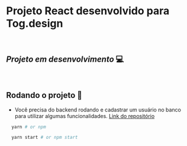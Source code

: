 # Projeto React desenvolvido para Tog.design
<br/>

## *Projeto em desenvolvimento* 💻

<br/>

## Rodando o projeto 🚀

- Você precisa do backend rodando e cadastrar um usuário no banco para utilizar algumas funcionalidades.
[Link do repositório](https://github.com/FelipeDecome/tog_design_backend "Repositório Backend")

```bash
  yarn # or npm

  yarn start # or npm start
```
